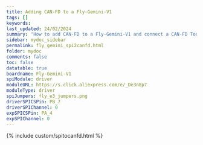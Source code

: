 ```yaml
---
title: Adding CAN-FD to a Fly-Gemini-V1
tags: []
keywords: 
last_updated: 24/02/2024
summary: "How to add CAN-FD to a Fly-Gemini-V1 and connect a CAN-FD Toolboard"
sidebar: mydoc_sidebar
permalink: fly_gemini_spi2canfd.html
folder: mydoc
comments: false
toc: false
datatable: true
boardname: Fly-Gemini-V1
spiModule: driver
moduleURL: https://s.click.aliexpress.com/e/_De3n8p7
moduleType: driver
spiJumpers: fly_e3_jumpers.png
driverSPICSPin: PB_7
driverSPIChannel: 0
expSPICSPin: PA_4
expSPIChannel: 0
---
```


{% include custom/spitocanfd.html %}
